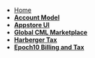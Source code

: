 - [Home](/)
- <strong> [Account Model](account-model/README.md)</strong>
- <strong> [Appstore UI](appstore_ui/README.md)</strong>
- <strong> [Global CML Marketplace](epoch10_billing_tax/marketplace_trade_maintainer_seat.md)</strong>
- <strong> [Harberger Tax](harberger_tax/README.md)</strong>
- <strong> [Epoch10 Billing and Tax](epoch10_billing_tax/README.md)</strong>
